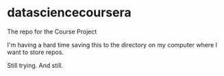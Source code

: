 datasciencecoursera
===================

The repo for the Course Project

I'm having a hard time saving this to the directory on my computer where I want to store repos.

Still trying.  And still.
